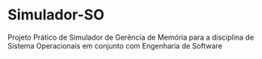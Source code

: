 # Simulador-SO
Projeto Prático de Simulador de Gerência de Memória para a disciplina de Sistema Operacionais em conjunto com Engenharia de Software
